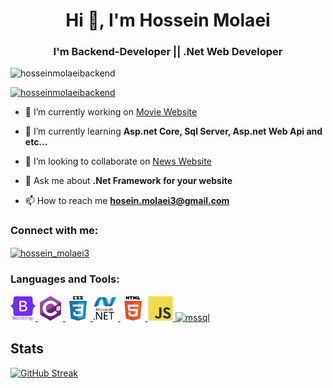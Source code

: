 <h1 align="center">Hi 👋, I'm Hossein Molaei</h1>
<h3 align="center">I'm Backend-Developer || .Net Web Developer</h3>

<p align="left"> <img src="https://komarev.com/ghpvc/?username=hosseinmolaeibackend&label=Profile%20views&color=0e75b6&style=flat" alt="hosseinmolaeibackend" /> </p>

<p align="left"> <a href="https://github.com/ryo-ma/github-profile-trophy"><img src="https://github-profile-trophy.vercel.app/?username=hosseinmolaeibackend" alt="hosseinmolaeibackend" /></a> </p>

- 🔭 I’m currently working on [Movie Website](https://github.com/hosseinmolaeibackend/Movie-Website)

- 🌱 I’m currently learning **Asp.net Core, Sql Server, Asp.net Web Api and etc...**

- 👯 I’m looking to collaborate on [News Website](https://github.com/hosseinmolaeibackend/News_Website)

- 💬 Ask me about **.Net Framework for your website**

- 📫 How to reach me **hosein.molaei3@gmail.com**

<h3 align="left">Connect with me:</h3>
<p align="left">
<a href="https://instagram.com/hossein_molaei3" target="blank"><img align="center" src="https://raw.githubusercontent.com/rahuldkjain/github-profile-readme-generator/master/src/images/icons/Social/instagram.svg" alt="hossein_molaei3" height="30" width="40" /></a>
</p>

<h3 align="left">Languages and Tools:</h3>
<p align="left"> <a href="https://getbootstrap.com" target="_blank" rel="noreferrer"> <img src="https://raw.githubusercontent.com/devicons/devicon/master/icons/bootstrap/bootstrap-plain-wordmark.svg" alt="bootstrap" width="40" height="40"/> </a> <a href="https://www.w3schools.com/cs/" target="_blank" rel="noreferrer"> <img src="https://raw.githubusercontent.com/devicons/devicon/master/icons/csharp/csharp-original.svg" alt="csharp" width="40" height="40"/> </a> <a href="https://www.w3schools.com/css/" target="_blank" rel="noreferrer"> <img src="https://raw.githubusercontent.com/devicons/devicon/master/icons/css3/css3-original-wordmark.svg" alt="css3" width="40" height="40"/> </a> <a href="https://dotnet.microsoft.com/" target="_blank" rel="noreferrer"> <img src="https://raw.githubusercontent.com/devicons/devicon/master/icons/dot-net/dot-net-original-wordmark.svg" alt="dotnet" width="40" height="40"/> </a> <a href="https://www.w3.org/html/" target="_blank" rel="noreferrer"> <img src="https://raw.githubusercontent.com/devicons/devicon/master/icons/html5/html5-original-wordmark.svg" alt="html5" width="40" height="40"/> </a> <a href="https://developer.mozilla.org/en-US/docs/Web/JavaScript" target="_blank" rel="noreferrer"> <img src="https://raw.githubusercontent.com/devicons/devicon/master/icons/javascript/javascript-original.svg" alt="javascript" width="40" height="40"/> </a> <a href="https://www.microsoft.com/en-us/sql-server" target="_blank" rel="noreferrer"> <img src="https://www.svgrepo.com/show/303229/microsoft-sql-server-logo.svg" alt="mssql" width="40" height="40"/> </a> </p>


<div id="stats">
  <h2>Stats</h2>
  <a href="https://git.io/streak-stats"><img src="https://streak-stats.demolab.com?user=hosseinmolaeibackend&theme=dark&border_radius=5.5" alt="GitHub Streak" /></a>
</div>
